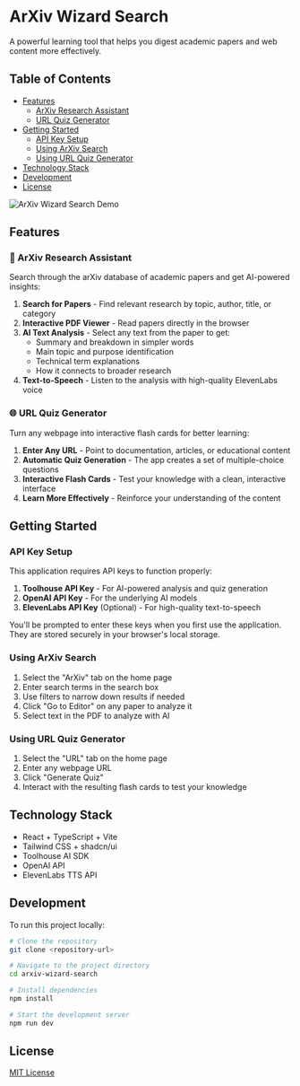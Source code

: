 # ArXiv Wizard Search

A powerful learning tool that helps you digest academic papers and web content more effectively.

## Table of Contents

- [Features](#features)
  - [ArXiv Research Assistant](#-arxiv-research-assistant)
  - [URL Quiz Generator](#-url-quiz-generator)
- [Getting Started](#getting-started)
  - [API Key Setup](#api-key-setup)
  - [Using ArXiv Search](#using-arxiv-search)
  - [Using URL Quiz Generator](#using-url-quiz-generator)
- [Technology Stack](#technology-stack)
- [Development](#development)
- [License](#license)

![ArXiv Wizard Search Demo](https://i.imgur.com/wVuQpJj.png)

## Features

### 📄 ArXiv Research Assistant

Search through the arXiv database of academic papers and get AI-powered insights:

1. **Search for Papers** - Find relevant research by topic, author, title, or category
2. **Interactive PDF Viewer** - Read papers directly in the browser
3. **AI Text Analysis** - Select any text from the paper to get:
   - Summary and breakdown in simpler words
   - Main topic and purpose identification
   - Technical term explanations
   - How it connects to broader research
4. **Text-to-Speech** - Listen to the analysis with high-quality ElevenLabs voice

### 🌐 URL Quiz Generator

Turn any webpage into interactive flash cards for better learning:

1. **Enter Any URL** - Point to documentation, articles, or educational content
2. **Automatic Quiz Generation** - The app creates a set of multiple-choice questions
3. **Interactive Flash Cards** - Test your knowledge with a clean, interactive interface
4. **Learn More Effectively** - Reinforce your understanding of the content

## Getting Started

### API Key Setup

This application requires API keys to function properly:

1. **Toolhouse API Key** - For AI-powered analysis and quiz generation
2. **OpenAI API Key** - For the underlying AI models
3. **ElevenLabs API Key** (Optional) - For high-quality text-to-speech

You'll be prompted to enter these keys when you first use the application. They are stored securely in your browser's local storage.

### Using ArXiv Search

1. Select the "ArXiv" tab on the home page
2. Enter search terms in the search box
3. Use filters to narrow down results if needed
4. Click "Go to Editor" on any paper to analyze it
5. Select text in the PDF to analyze with AI

### Using URL Quiz Generator

1. Select the "URL" tab on the home page
2. Enter any webpage URL
3. Click "Generate Quiz"
4. Interact with the resulting flash cards to test your knowledge

## Technology Stack

- React + TypeScript + Vite
- Tailwind CSS + shadcn/ui
- Toolhouse AI SDK
- OpenAI API
- ElevenLabs TTS API

## Development

To run this project locally:

```sh
# Clone the repository
git clone <repository-url>

# Navigate to the project directory
cd arxiv-wizard-search

# Install dependencies
npm install

# Start the development server
npm run dev
```

## License

[MIT License](LICENSE)